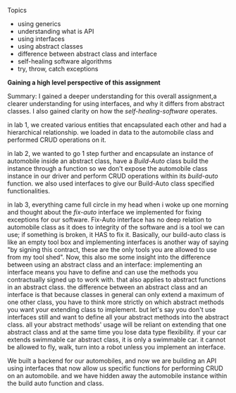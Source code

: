 Topics 
- using generics
- understanding what is API
- using interfaces
- using abstract classes
- difference between abstract class and interface
- self-healing software algorithms
- try, throw, catch exceptions

**Gaining a high level perspective of this assignment**

Summary: I gained a deeper understanding for this overall assignment,a clearer understanding for using interfaces, and why it differs from abstract classes. I also gained clarity on how the _self-healing-software_ operates.  

in lab 1, we created various entities that encapsulated each other and had a hierarchical relationship. we loaded in data to the automobile class and performed CRUD operations on it.

in lab 2, we wanted to go 1 step further and encapsulate an instance of automobile inside an abstract class, have a _Build-Auto_ class build the instance through a function so we don't expose the automobile class instance in our driver and perform CRUD operations within its _build-auto_ function. we also used interfaces to give our Build-Auto class specified functionalities. 

in lab 3, everything came full circle in my head when i woke up one morning and thought about the _fix-auto_ interface we implemented for fixing exceptions for our software. Fix-Auto interface has no deep relation to automobile class as it does to integrity of the software and is a tool we can use; if something is broken, it HAS to fix it. Basically, our build-auto class is like an empty tool box and implementing interfaces is another way of saying "by signing this contract, these are the only tools you are allowed to use from my tool shed". Now, this also me some insight into the difference between using an abstract class and an interface: implementing an interface means you have to define and can use the methods you contractually signed up to work with. that also applies to abstract functions in an abstract class. the difference between an abstract class and an interface is that because classes in general can only extend a maximum of one other class, you have to think more strictly on which abstract methods you want your extending class to implement. but let's say you don't use interfaces still and want to define all your abstract methods into the abstract class. all your abstract methods' usage will be reliant on extending that one abstract class and at the same time you lose data type flexibility. if your car extends swimmable car abstract class, it is only a swimmable car. it cannot be allowed to fly, walk, turn into a robot unless you implement an interface.

We built a backend for our automobiles, and now we are building an API using interfaces that now allow us specific functions for performing CRUD on an automobile. and we have hidden away the automobile instance within the build auto function and class.